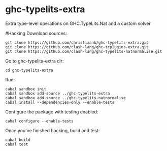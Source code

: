 # ghc-typelits-extra
Extra type-level operations on GHC.TypeLits.Nat and a custom solver

#Hacking
Download sources:
```
git clone https://github.com/christiaanb/ghc-typelits-extra.git
git clone https://github.com/clash-lang/ghc-tcplugins-extra.git
git clone https://github.com/clash-lang/ghc-typelits-natnormalise.git
```

Go to ghc-typelits-extra dir:
```
cd ghc-typelits-extra
```

Run:
```
cabal sandbox init
cabal sandbox add-source ../ghc-typelits-extra
cabal sandbox add-source ../ghc-typelits-natnormalise
cabal install --dependencies-only --enable-tests
```

Configure the package with testing enabled:
```
cabal configure --enable-tests
```

Once you've finished hacking, build and test:
```
cabal build
cabal test
```
